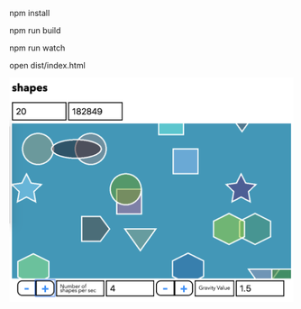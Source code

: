 npm install

npm run build

npm run watch

open dist/index.html

![alt text](https://github.com/KHromak/Shapes-pixijs-gsap-game-/blob/dev/sreenshot/shapes.png)
